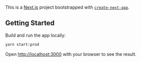 This is a [Next.js](https://nextjs.org/) project bootstrapped
with [`create-next-app`](https://github.com/vercel/next.js/tree/canary/packages/create-next-app).

## Getting Started

Build and run the app locally:

```bash
yarn start:prod
```

Open [http://localhost:3000](http://localhost:3000) with your browser to see the result.

